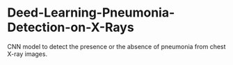 # Deed-Learning-Pneumonia-Detection-on-X-Rays
CNN model to detect the presence or the absence of pneumonia from chest X-ray images.
